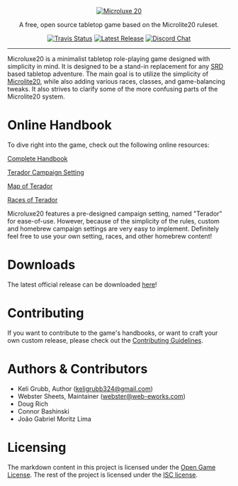 <p align="center">
  <a href="http://microluxe20.com"><img alt="Microluxe 20" src="src/static/logo.png" ></a>
</p>

<p align="center">
  A free, open source tabletop game based on the Microlite20 ruleset.
</p>

<p align="center">
  <a href="https://travis-ci.org/microluxe20/microluxe20"><img alt="Travis Status" src="https://travis-ci.org/microluxe20/microluxe20.svg"></a>
   <a href="https://github.com/microluxe20/microluxe20/releases/latest"><img alt="Latest Release" src="https://img.shields.io/github/release/microluxe20/microluxe20.svg"></a>
  <a href="https://discord.gg/fG36f6M"><img alt="Discord Chat" src="https://discordapp.com/api/guilds/278725721151504384/widget.png"></a>
</p>

---

Microluxe20 is a minimalist tabletop role-playing game designed with simplicity in mind. It is designed to be a stand-in replacement for any [SRD](https://en.wikipedia.org/wiki/System_Reference_Document) based tabletop adventure. The main goal is to utilize the simplicity of [Microlite20](http://microlite20.net/), while also adding various races, classes, and game-balancing tweaks. It also strives to clarify some of the more confusing parts of the Microlite20 system.

# Online Handbook

To dive right into the game, check out the following online resources:

[Complete Handbook](src/markdown/microluxe20_handbook.md)

[Terador Campaign Setting](src/markdown/microluxe20_lore.md)

[Map of Terador](https://raw.githubusercontent.com/microluxe20/microluxe20/master/map/Terador-complete.png)

[Races of Terador](src/markdown/microluxe20_races.md)

Microluxe20 features a pre-designed campaign setting, named "Terador" for ease-of-use. However, because of the simplicity of the rules, custom and homebrew campaign settings are very easy to implement. Definitely feel free to use your own setting, races, and other homebrew content!

# Downloads

The latest official release can be downloaded [here](https://github.com/microluxe20/microluxe20/releases/latest)!

# Contributing

If you want to contribute to the game's handbooks, or want to craft your own custom release, please check out the [Contributing Guidelines](CONTRIBUTING.md).

# Authors & Contributors

- Keli Grubb, Author (<keligrubb324@gmail.com>)
- Webster Sheets, Maintainer (webster@web-eworks.com)
- Doug Rich
- Connor Bashinski
- João Gabriel Moritz Lima

# Licensing

The markdown content in this project is licensed under the [Open Game License](LICENSE). The rest of the project is licensed under the [ISC license](https://opensource.org/licenses/ISC).

